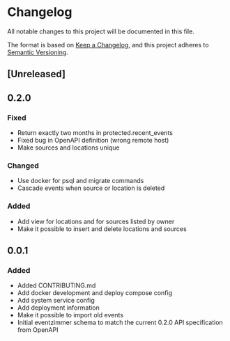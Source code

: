# Changelog
All notable changes to this project will be documented in this file.

The format is based on [Keep a Changelog](https://keepachangelog.com/en/1.0.0/),
and this project adheres to [Semantic Versioning](https://semver.org/spec/v2.0.0.html).

## [Unreleased]

## 0.2.0
### Fixed
- Return exactly two months in protected.recent_events
- Fixed bug in OpenAPI definition (wrong remote host)
- Make sources and locations unique

### Changed
- Use docker for psql and migrate commands
- Cascade events when source or location is deleted

### Added 
- Add view for locations and for sources listed by owner
- Make it possible to insert and delete locations and sources

## 0.0.1
### Added
- Added CONTRIBUTING.md
- Add docker development and deploy compose config
- Add system service config
- Add deployment information
- Make it possible to import old events
- Initial eventzimmer schema to match the current 0.2.0 API specification from OpenAPI
